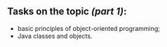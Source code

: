 Tasks on the topic _(part 1)_:          
---
- basic principles of object-oriented programming; 
- Java classes and objects.




